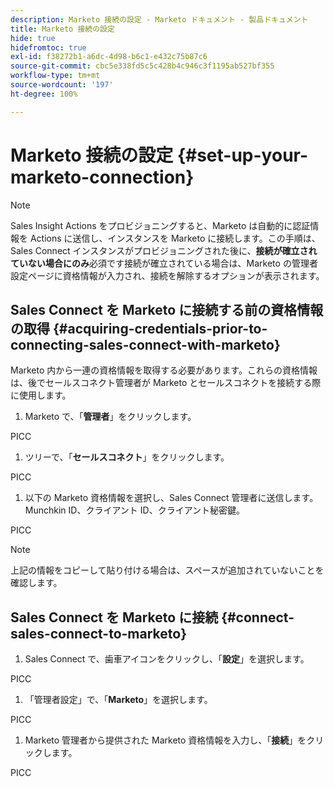 ```yaml
---
description: Marketo 接続の設定 - Marketo ドキュメント - 製品ドキュメント
title: Marketo 接続の設定
hide: true
hidefromtoc: true
exl-id: f38272b1-a6dc-4d98-b6c1-e432c75b87c6
source-git-commit: cbc5e338fd5c5c428b4c946c3f1195ab527bf355
workflow-type: tm+mt
source-wordcount: '197'
ht-degree: 100%

---
```


# Marketo 接続の設定 {#set-up-your-marketo-connection}

>[!NOTE]
>
>Sales Insight Actions をプロビジョニングすると、Marketo は自動的に認証情報を Actions に送信し、インスタンスを Marketo に接続します。この手順は、Sales Connect インスタンスがプロビジョニングされた後に、**接続が確立されていない場合にのみ**&#x200B;必須です接続が確立されている場合は、Marketo の管理者設定ページに資格情報が入力され、接続を解除するオプションが表示されます。

## Sales Connect を Marketo に接続する前の資格情報の取得 {#acquiring-credentials-prior-to-connecting-sales-connect-with-marketo}

Marketo 内から一連の資格情報を取得する必要があります。これらの資格情報は、後でセールスコネクト管理者が Marketo とセールスコネクトを接続する際に使用します。

1. Marketo で、「**管理者**」をクリックします。

PICC

1. ツリーで、「**セールスコネクト**」をクリックします。

PICC

1. 以下の Marketo 資格情報を選択し、Sales Connect 管理者に送信します。Munchkin ID、クライアント ID、クライアント秘密鍵。

PICC

>[!NOTE]
>
>上記の情報をコピーして貼り付ける場合は、スペースが追加されていないことを確認します。

## Sales Connect を Marketo に接続 {#connect-sales-connect-to-marketo}

1. Sales Connect で、歯車アイコンをクリックし、「**設定**」を選択します。

PICC

1. 「管理者設定」で、「**Marketo**」を選択します。

PICC

1. Marketo 管理者から提供された Marketo 資格情報を入力し、「**接続**」をクリックします。

PICC
